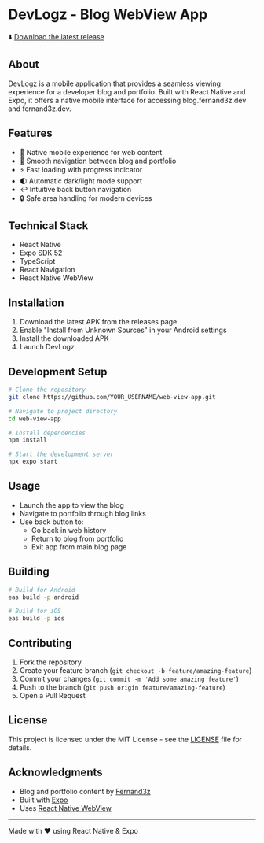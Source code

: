 # DevLogz - Blog WebView App

⬇️ [Download the latest release](https://github.com/fernand3z/my-webview-app/releases/tag/v1.0.0)

## About

DevLogz is a mobile application that provides a seamless viewing experience for a developer blog and portfolio. Built with React Native and Expo, it offers a native mobile interface for accessing blog.fernand3z.dev and fernand3z.dev.

## Features

- 📱 Native mobile experience for web content
- 🔄 Smooth navigation between blog and portfolio
- ⚡ Fast loading with progress indicator
- 🌓 Automatic dark/light mode support
- ↩️ Intuitive back button navigation
- 🔒 Safe area handling for modern devices

## Technical Stack

- React Native
- Expo SDK 52
- TypeScript
- React Navigation
- React Native WebView

## Installation

1. Download the latest APK from the releases page
2. Enable "Install from Unknown Sources" in your Android settings
3. Install the downloaded APK
4. Launch DevLogz

## Development Setup

```bash
# Clone the repository
git clone https://github.com/YOUR_USERNAME/web-view-app.git

# Navigate to project directory
cd web-view-app

# Install dependencies
npm install

# Start the development server
npx expo start
```

## Usage

- Launch the app to view the blog
- Navigate to portfolio through blog links
- Use back button to:
  - Go back in web history
  - Return to blog from portfolio
  - Exit app from main blog page

## Building

```bash
# Build for Android
eas build -p android

# Build for iOS
eas build -p ios
```

## Contributing

1. Fork the repository
2. Create your feature branch (`git checkout -b feature/amazing-feature`)
3. Commit your changes (`git commit -m 'Add some amazing feature'`)
4. Push to the branch (`git push origin feature/amazing-feature`)
5. Open a Pull Request

## License

This project is licensed under the MIT License - see the [LICENSE](LICENSE) file for details.

## Acknowledgments

- Blog and portfolio content by [Fernand3z](https://fernand3z.dev)
- Built with [Expo](https://expo.dev)
- Uses [React Native WebView](https://github.com/react-native-webview/react-native-webview)

---

Made with ❤️ using React Native & Expo 
